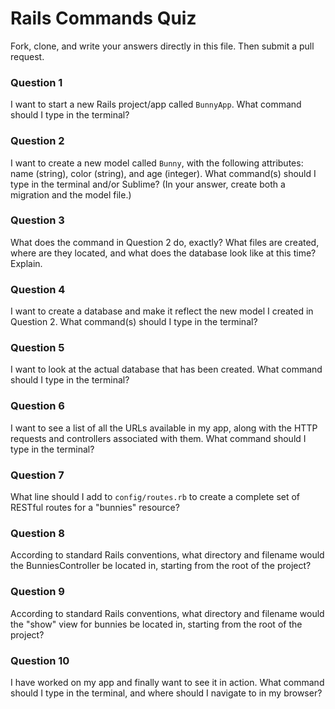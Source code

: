 # Rails Commands Quiz

Fork, clone, and write your answers directly in this file. Then submit a pull request.

### Question 1

I want to start a new Rails project/app called `BunnyApp`. What command should I type in the terminal?

### Question 2

I want to create a new model called `Bunny`, with the following attributes: name (string), color (string), and age (integer). What command(s) should I type in the terminal and/or Sublime? (In your answer, create both a migration and the model file.)

### Question 3

What does the command in Question 2 do, exactly? What files are created, where are they located, and what does the database look like at this time? Explain.

### Question 4

I want to create a database and make it reflect the new model I created in Question 2. What command(s) should I type in the terminal?

### Question 5

I want to look at the actual database that has been created. What command should I type in the terminal?

### Question 6

I want to see a list of all the URLs available in my app, along with the HTTP requests and controllers associated with them. What command should I type in the terminal?

### Question 7

What line should I add to `config/routes.rb` to create a complete set of RESTful routes for a "bunnies" resource?

### Question 8

According to standard Rails conventions, what directory and filename would the BunniesController be located in, starting from the root of the project?

### Question 9

According to standard Rails conventions, what directory and filename would the "show" view for bunnies be located in, starting from the root of the project?

### Question 10

I have worked on my app and finally want to see it in action. What command should I type in the terminal, and where should I navigate to in my browser?
